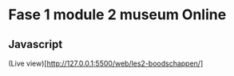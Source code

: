 # Fase 1 module 2 museum Online
## Javascript

(Live view)[http://127.0.0.1:5500/web/les2-boodschappen/]
